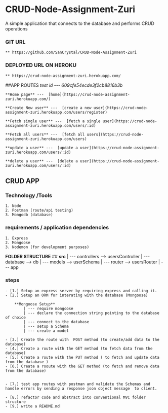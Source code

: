 # CRUD-Node-Assignment-Zuri
A simple application that connects to the database and performs CRUD operations

### GIT URL 
    ** https://github.com/SanCrystal/CRUD-Node-Assignment-Zuri


### DEPLOYED URL ON HEROKU 
    ** https://crud-node-assignment-zuri.herokuapp.com/

##APP ROUTES
    *test id* --- *609cfe54ecde3f2cb8816b3b*
    
    **Home page** ---  [home](https://crud-node-assignment-zuri.herokuapp.com/)

    **Create New user** ---  [create a new user](https://crud-node-assignment-zuri.herokuapp.com/users/register)

    **Fetch single user** ---  [fetch a single user](https://crud-node-assignment-zuri.herokuapp.com/users/:id)

    **Fetch all users** ---  [fetch all users](https://crud-node-assignment-zuri.herokuapp.com/users)

    **update a user** ---  [update a user](https://crud-node-assignment-zuri.herokuapp.com/users/:id)

    **delete a user** ---  [delete a user](https://crud-node-assignment-zuri.herokuapp.com/users/:id)

## CRUD APP 
### Technology /Tools 
    1. Node
    2. Postman (route/api testing)
    3. Mongodb (database)

### requirements / application dependencies
    1. Express
    2. Mongoose
    3. Nodemon (for development purposes)

**FOLDER STRUCTURE** ##
    **src**
        | --- controllers --> usersController
        | --- database --> db
        | --- models --> userSchema
        | --- router --> usersRouter
        | --- app
    

### steps 
    - [1.] Setup an express server by requiring express and calling it.
    - [2.] Setup an ORM for interating with the database (Mongoose)

        **Mongoose Setup** 
            | --- require mongoose
            | --- declare the connection string pointing to the database of choice
            | --- connect to the database
            | --- setup a Schema
            | --- create a model 

    - [3.] Create the route with  POST method (to create/add data to the database)
    - [4.] Create a route with the GET method (to fetch data from the database)
    - [5.] Create a route with the PUT method ( to fetch and update data from the database )
    - [6.] Create a rooute with the GET method (to fetch and remove data from the database)


    - [7.] test app routes with postman and validate the Schemas and handle errors by sending a response json object message  to client. 
    
    - [8.] refactor code and abstract into conventional MVC folder structure
    - [9.] write a README.md